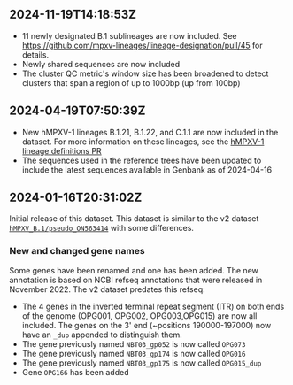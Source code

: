 ## 2024-11-19T14:18:53Z

- 11 newly designated B.1 sublineages are now included. See <https://github.com/mpxv-lineages/lineage-designation/pull/45> for details.
- Newly shared sequences are now included
- The cluster QC metric's window size has been broadened to detect clusters that span a region of up to 1000bp (up from 100bp)

## 2024-04-19T07:50:39Z

- New hMPXV-1 lineages B.1.21, B.1.22, and C.1.1 are now included in the dataset. For more information on these lineages, see the [hMPXV-1 lineage definitions PR](https://github.com/mpxv-lineages/lineage-designation/pull/37)
- The sequences used in the reference trees have been updated to include the latest sequences available in Genbank as of 2024-04-16

## 2024-01-16T20:31:02Z

Initial release of this dataset. This dataset is similar to the v2 dataset [`hMPXV_B.1/pseudo_ON563414`](https://github.com/nextstrain/nextclade_data/tree/2023-08-17--15-51-24--UTC/data/datasets/hMPXV_B.1/references/pseudo_ON563414/versions/2023-08-01T12%3A00%3A00Z/files) with some differences.

### New and changed gene names

Some genes have been renamed and one has been added. The new annotation is based on NCBI refseq annotations that were released in November 2022. The v2 dataset predates this refseq:

- The 4 genes in the inverted terminal repeat segment (ITR) on both ends of the genome (OPG001, OPG002, OPG003,OPG015) are now all included. The genes on the 3' end (~positions 190000-197000) now have an `_dup` appended to distinguish them.
- The gene previously named `NBT03_gp052` is now called `OPG073`
- The gene previously named `NBT03_gp174` is now called `OPG016`
- The gene previously named `NBT03_gp175` is now called `OPG015_dup`
- Gene `OPG166` has been added
